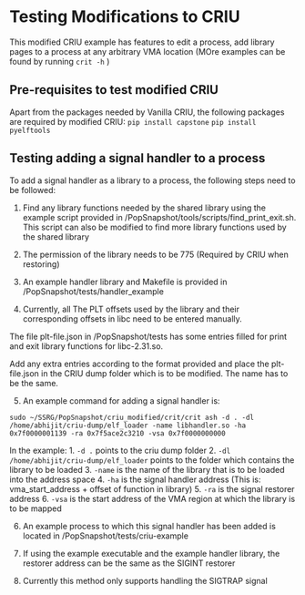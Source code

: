 # Testing Modifications to CRIU

This modified CRIU example has features to edit a process, add library pages to a process at any arbitrary VMA location (MOre examples can be found by running `crit -h` )

## Pre-requisites to test modified CRIU

Apart from the packages needed by Vanilla CRIU, the following packages are required by modified CRIU:
`pip install capstone`
`pip install pyelftools`

## Testing adding a signal handler to a process

To add a signal handler as a library to a process, the following steps need to be followed: 

1. Find any library functions needed by the shared library using the example script provided in /PopSnapshot/tools/scripts/find_print_exit.sh. This script can also be modified to find more library functions used by the shared library

2. The permission of the library needs to be 775 (Required by CRIU when restoring)

3. An example handler library and Makefile is provided in /PopSnapshot/tests/handler_example

4. Currently, all The PLT offsets used by the library and their corresponding offsets in libc need to be entered manually. 

The file plt-file.json in /PopSnapshot/tests has some entries filled for print and exit library functions for libc-2.31.so. 

Add any extra entries according to the format provided and place the plt-file.json in the CRIU dump folder which is to be modified. The name has to be the same. 

5. An example command for adding a signal handler is: 

`sudo ~/SSRG/PopSnapshot/criu_modified/crit/crit ash -d . -dl /home/abhijit/criu-dump/elf_loader -name libhandler.so -ha 0x7f0000001139 -ra 0x7f5ace2c3210 -vsa 0x7f0000000000`

In the example:
    1. `-d .` points to the criu dump folder
    2. `-dl /home/abhijit/criu-dump/elf_loader` points to the folder which contains the library to be loaded
    3. `-name` is the name of the library that is to be loaded into the address space
    4. `-ha` is the signal handler address (This is: vma_start_address + offset of function in library)
    5. `-ra` is the signal restorer address
    6. `-vsa` is the start address of the VMA region at which the library is to be mapped

6. An example process to which this signal handler has been added is located in /PopSnapshot/tests/criu-example

7. If using the example executable and the example handler library, the restorer address can be the same as the SIGINT restorer 

8. Currently this method only supports handling the SIGTRAP signal
